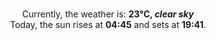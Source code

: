 <p  align="center"><br/>Currently, the weather is: <b> 23°C, <i>clear sky</i></b></br>Today, the sun rises at <b>04:45</b> and sets at <b>19:41</b>.</p>